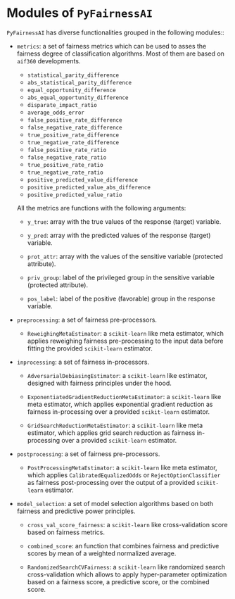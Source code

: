 # Modules of `PyFairnessAI`

`PyFairnessAI` has diverse functionalities grouped in the following modules::

- `metrics`: a set of fairness metrics which can be used to asses the fairness degree of classification algorithms. Most of them are based on `aif360` developments.

   - `statistical_parity_difference`
   - `abs_statistical_parity_difference`
   - `equal_opportunity_difference`
   - `abs_equal_opportunity_difference`
   - `disparate_impact_ratio`
   - `average_odds_error`
   - `false_positive_rate_difference`
   - `false_negative_rate_difference`
   - `true_positive_rate_difference`
   - `true_negative_rate_difference`
   - `false_positive_rate_ratio`
   - `false_negative_rate_ratio`
   - `true_positive_rate_ratio`
   - `true_negative_rate_ratio`
   - `positive_predicted_value_difference`
   - `positive_predicted_value_abs_difference`
   - `positive_predicted_value_ratio`

  All the metrics are functions with the following arguments: 

  - `y_true`: array with the true values of the response (target) variable.

  - `y_pred`: array with the predicted values of the response (target) variable.

  - `prot_attr`: array with the values of the sensitive variable (protected attribute).

  - `priv_group`: label of the privileged group in the sensitive variable (protected attribute).

  - `pos_label`: label of the positive (favorable) group in the response variable.

  
- `preprocessing`: a set of fairness pre-processors.

  - `ReweighingMetaEstimator`: a `scikit-learn` like meta estimator, which applies reweighing fairness pre-processing to the input data before fitting the provided `scikit-learn` estimator.



- `inprocessing`: a set of fairness in-processors.

  - `AdversarialDebiasingEstimator`: a `scikit-learn` like estimator, designed with fairness principles under the hood.

  - `ExponentiatedGradientReductionMetaEstimator`: a `scikit-learn` like meta estimator, which applies exponential gradient reduction as fairness in-processing over a provided `scikit-learn` estimator.

  - `GridSearchReductionMetaEstimator`: a  `scikit-learn` like meta estimator, which applies grid search reduction as fairness in-processing over a provided `scikit-learn` estimator.

- `postprocessing`: a set of fairness pre-processors.

   - `PostProcessingMetaEstimator`: a  `scikit-learn` like meta estimator, which applies `CalibratedEqualizedOdds` or `RejectOptionClassifier` as fairness post-processing over the output of a provided `scikit-learn` estimator.


- `model_selection`: a set of model selection algorithms based on both fairness and predictive power principles.

   - `cross_val_score_fairness`: a `scikit-learn` like cross-validation score based on fairness metrics.

   - `combined_score`: an function that combines fairness and predictive scores by mean of a weighted normalized average.

   - `RandomizedSearchCVFairness`: a `scikit-learn` like randomized search cross-validation which allows to apply hyper-parameter optimization based on a fairness score, a predictive score, or the combined score. 